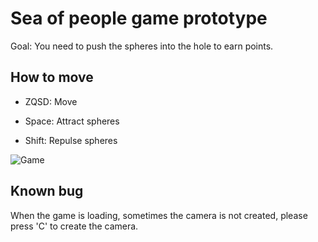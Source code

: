 # Sea of people game prototype

Goal: You need to push the spheres into the hole to earn points.

## How to move

- ZQSD: Move

- Space: Attract spheres

- Shift: Repulse spheres

![Game](https://i.imgur.com/smtbu4y.png)

## Known bug

 When the game is loading, sometimes the camera is not created, please press 'C' to create the camera.
